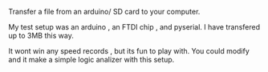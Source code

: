 Transfer a file from an arduino/ SD card to your computer.

My test setup was an arduino , an FTDI chip , and pyserial. I have transfered up to 3MB this way.

It wont win any speed records , but its fun to play with. You could modify and it make a 
simple logic analizer with this setup.

